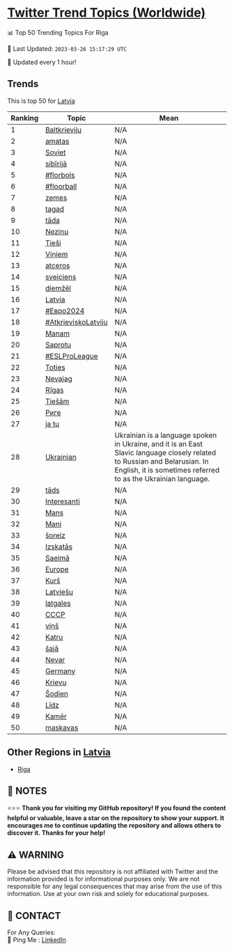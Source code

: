 [Twitter Trend Topics (Worldwide)](https://github.com/ErcinDedeoglu/Twitter-Trend-Topics)
==========


📊 Top 50 Trending Topics For Riga

📆 Last Updated: `2023-03-26 15:17:29 UTC`

🔧 Updated every 1 hour!


## Trends

This is top 50 for [Latvia](</Latvia>)

| Ranking | Topic | Mean |
| ------- | ------------ | ------------ |
| 1 | [Baltkrieviju](http://twitter.com/search?q=Baltkrieviju) | N/A |
| 2 | [amatas](http://twitter.com/search?q=amatas) | N/A |
| 3 | [Soviet](http://twitter.com/search?q=Soviet) | N/A |
| 4 | [sibīrijā](http://twitter.com/search?q=sib%c4%abrij%c4%81) | N/A |
| 5 | [#florbols](http://twitter.com/search?q=%23florbols) | N/A |
| 6 | [#floorball](http://twitter.com/search?q=%23floorball) | N/A |
| 7 | [zemes](http://twitter.com/search?q=zemes) | N/A |
| 8 | [tagad](http://twitter.com/search?q=tagad) | N/A |
| 9 | [tāda](http://twitter.com/search?q=t%c4%81da) | N/A |
| 10 | [Nezinu](http://twitter.com/search?q=Nezinu) | N/A |
| 11 | [Tieši](http://twitter.com/search?q=Tie%c5%a1i) | N/A |
| 12 | [Viņiem](http://twitter.com/search?q=Vi%c5%86iem) | N/A |
| 13 | [atceros](http://twitter.com/search?q=atceros) | N/A |
| 14 | [sveiciens](http://twitter.com/search?q=sveiciens) | N/A |
| 15 | [diemžēl](http://twitter.com/search?q=diem%c5%be%c4%93l) | N/A |
| 16 | [Latvia](http://twitter.com/search?q=Latvia) | N/A |
| 17 | [#Евро2024](http://twitter.com/search?q=%23%d0%95%d0%b2%d1%80%d0%be2024) | N/A |
| 18 | [#AtkrieviskoLatviju](http://twitter.com/search?q=%23AtkrieviskoLatviju) | N/A |
| 19 | [Manam](http://twitter.com/search?q=Manam) | N/A |
| 20 | [Saprotu](http://twitter.com/search?q=Saprotu) | N/A |
| 21 | [#ESLProLeague](http://twitter.com/search?q=%23ESLProLeague) | N/A |
| 22 | [Toties](http://twitter.com/search?q=Toties) | N/A |
| 23 | [Nevajag](http://twitter.com/search?q=Nevajag) | N/A |
| 24 | [Rīgas](http://twitter.com/search?q=R%c4%abgas) | N/A |
| 25 | [Tiešām](http://twitter.com/search?q=Tie%c5%a1%c4%81m) | N/A |
| 26 | [Риге](http://twitter.com/search?q=%d0%a0%d0%b8%d0%b3%d0%b5) | N/A |
| 27 | [ja tu](http://twitter.com/search?q=ja+tu) | N/A |
| 28 | [Ukrainian](http://twitter.com/search?q=Ukrainian) | Ukrainian is a language spoken in Ukraine, and it is an East Slavic language closely related to Russian and Belarusian. In English, it is sometimes referred to as the Ukrainian language. |
| 29 | [tāds](http://twitter.com/search?q=t%c4%81ds) | N/A |
| 30 | [Interesanti](http://twitter.com/search?q=Interesanti) | N/A |
| 31 | [Mans](http://twitter.com/search?q=Mans) | N/A |
| 32 | [Mani](http://twitter.com/search?q=Mani) | N/A |
| 33 | [šoreiz](http://twitter.com/search?q=%c5%a1oreiz) | N/A |
| 34 | [Izskatās](http://twitter.com/search?q=Izskat%c4%81s) | N/A |
| 35 | [Saeimā](http://twitter.com/search?q=Saeim%c4%81) | N/A |
| 36 | [Europe](http://twitter.com/search?q=Europe) | N/A |
| 37 | [Kurš](http://twitter.com/search?q=Kur%c5%a1) | N/A |
| 38 | [Latviešu](http://twitter.com/search?q=Latvie%c5%a1u) | N/A |
| 39 | [latgales](http://twitter.com/search?q=latgales) | N/A |
| 40 | [СССР](http://twitter.com/search?q=%d0%a1%d0%a1%d0%a1%d0%a0) | N/A |
| 41 | [viņš](http://twitter.com/search?q=vi%c5%86%c5%a1) | N/A |
| 42 | [Katru](http://twitter.com/search?q=Katru) | N/A |
| 43 | [šajā](http://twitter.com/search?q=%c5%a1aj%c4%81) | N/A |
| 44 | [Nevar](http://twitter.com/search?q=Nevar) | N/A |
| 45 | [Germany](http://twitter.com/search?q=Germany) | N/A |
| 46 | [Krievu](http://twitter.com/search?q=Krievu) | N/A |
| 47 | [Šodien](http://twitter.com/search?q=%c5%a0odien) | N/A |
| 48 | [Līdz](http://twitter.com/search?q=L%c4%abdz) | N/A |
| 49 | [Kamēr](http://twitter.com/search?q=Kam%c4%93r) | N/A |
| 50 | [maskavas](http://twitter.com/search?q=maskavas) | N/A |



## Other Regions in [Latvia](</Latvia>)

* [Riga](</Latvia/Riga.md>)



## 📝 NOTES

⭐⭐⭐ **Thank you for visiting my GitHub repository! If you found the content helpful or valuable, leave a star on the repository to show your support. It encourages me to continue updating the repository and allows others to discover it. Thanks for your help!**


## ⚠️ WARNING

Please be advised that this repository is not affiliated with Twitter and the information provided is for informational purposes only. We are not responsible for any legal consequences that may arise from the use of this information. Use at your own risk and solely for educational purposes.


## 📨 CONTACT

 For Any Queries:  
            🏓 Ping Me : [LinkedIn](https://www.linkedin.com/in/ercindedeoglu/)
